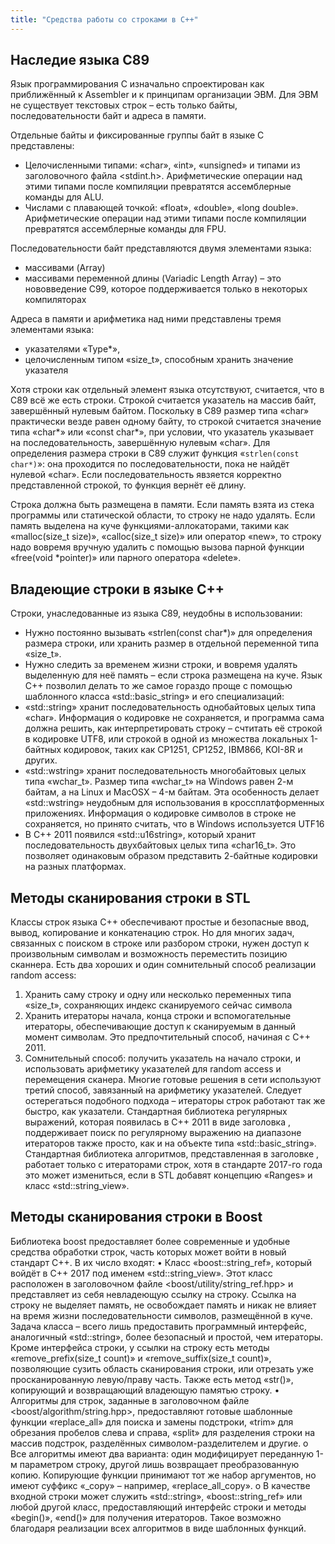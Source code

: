 ```yaml
---
title: "Средства работы со строками в C++"
---
```


## Наследие языка C89

Язык программирования C изначально спроектирован как приближённый к Assembler и к принципам организации ЭВМ. Для ЭВМ не существует текстовых строк – есть только байты, последовательности байт и адреса в памяти.

Отдельные байты и фиксированные группы байт в языке C представлены:

- Целочисленными типами: «char», «int», «unsigned» и типами из заголовочного файла <stdint.h>. Арифметические операции над этими типами после компиляции превратятся ассемблерные команды для ALU.
- Числами с плавающей точкой: «float», «double», «long double». Арифметические операции над этими типами после компиляции превратятся ассемблерные команды для FPU.

Последовательности байт представляются двумя элементами языка:

- массивами (Array)
- массивами переменной длины (Variadic Length Array) – это нововведение C99, которое поддерживается только в некоторых компиляторах

Адреса в памяти и арифметика над ними представлены тремя элементами языка:

- указателями «Type*»,
- целочисленным типом «size_t», способным хранить значение указателя

Хотя строки как отдельный элемент языка отсутствуют, считается, что в C89 всё же есть строки. Строкой считается указатель на массив байт, завершённый нулевым байтом. Поскольку в C89 размер типа «char» практически везде равен одному байту, то строкой считается значение типа «char*» или «const char*», при условии, что указатель указывает на последовательность, завершённую нулевым «char».
Для определения размера строки в C89 служит функция «`strlen(const char*)`»: она проходится по последовательности, пока не найдёт нулевой «char». Если последовательность явзяется корректно представленной строкой, то функция вернёт её длину.

Строка должна быть размещена в памяти. Если память взята из стека программы или статической области, то строку не надо удалять. Если память выделена на куче функциями-аллокаторами, такими как «malloc(size_t size)», «calloc(size_t size)» или оператор «new», то строку надо вовремя вручную удалить с помощью вызова парной функции «free(void *pointer)» или парного оператора «delete».


## Владеющие строки в языке C++
Строки, унаследованные из языка C89, неудобны в использовании:

- Нужно постоянно вызывать «strlen(const char*)» для определения размера строки, или хранить размер в отдельной переменной типа «size_t».
- Нужно следить за временем жизни строки, и вовремя удалять выделенную для неё память – если строка размещена на куче.
Язык C++ позволил делать то же самое гораздо проще с помощью шаблонного класса «std::basic_string<T>» и его специализаций:
- «std::string» хранит последовательность однобайтовых целых типа «char». Информация о кодировке не сохраняется, и программа сама должна решить, как интерпретировать строку – счтитать её строкой в кодировке UTF8, или строкой в одной из множества локальных 1-байтных кодировок, таких как CP1251, CP1252, IBM866, KOI-8R и других.
- «std::wstring» хранит последовательность многобайтовых целых типа «wchar_t». Размер типа «wchar_t» на Windows равен 2-м байтам, а на Linux и MacOSX – 4-м байтам. Эта особенность делает «std::wstring» неудобным для использования в кроссплатформенных приложениях. Информация о кодировке символов в строке не сохраняется, но принято считать, что в Windows используется UTF16
- В C++ 2011 появился «std::u16string», который хранит последовательность двухбайтовых целых типа «char16_t». Это позволяет одинаковым образом представить 2-байтные кодировки на разных платформах.

## Методы сканирования строки в STL
Классы строк языка C++ обеспечивают простые и безопасные ввод, вывод, копирование и конкатенацию строк. Но для многих задач, связанных с поиском в строке или разбором строки, нужен доступ к произвольным символам и возможность переместить позицию сканнера. Есть два хороших и один сомнительный способ реализации random access:
1.	Хранить саму строку и одну или несколько переменных типа «size_t», сохраняющих индекс сканируемого сейчас символа
2.	Хранить итераторы начала, конца строки и вспомогательные итераторы, обеспечивающие доступ к сканируемым в данный момент символам. Это предпочтительный способ, начиная с C++ 2011.
3.	Сомнительный способ: получить указатель на начало строки, и использовать арифметику указателей для random access и перемещения сканера.
Многие готовые решения в сети используют третий способ, завязанный на арифметику указателей. Следует остерегаться подобного подхода – итераторы строк работают так же быстро, как указатели.
Стандартная библиотека регулярных выражений, которая появилась в C++ 2011 в виде заголовка <regex>, поддерживает поиск по регулярному выражению на диапазоне итераторов также просто, как и на объекте типа «std::basic_string<T>».
Стандартная библиотека алгоритмов, представленная в заголовке <algorithm>,  работает только с итераторами строк, хотя в стандарте 2017-го года это может измениться, если в STL добавят концепцию «Ranges» и класс «std::string_view».

## Методы сканирования строки в Boost
Библиотека boost предоставляет более современные и удобные средства обработки строк, часть которых может войти в новый стандарт C++. В их  число входят:
•	Класс «boost::string_ref», который войдёт в C++ 2017 под именем «std::string_view». Этот класс расположен в заголовочном файле <boost/utility/string_ref.hpp> и представляет из себя невладеющую ссылку на строку. Ссылка на строку не выделяет память, не освобождает память и никак не влияет на время жизни последовательности символов, размещённой в куче. Задача класса – всего лишь предоставить программный интерфейс, аналогичный «std::string», более безопасный и простой, чем итераторы. Кроме интерфейса строки, у ссылки на строку есть методы «remove_prefix(size_t count)» и «remove_suffix(size_t count)», позволяющие сузить область сканирования строки, или отрезать уже просканированную левую/праву часть. Также есть метод «str()», копирующий и возвращающий владеющую памятью строку.
•	Алгоритмы для строк, заданные в заголовочном файле <boost/algorithm/string.hpp>, предоставляют готовые шаблонные функции «replace_all» для поиска и замены подстроки, «trim» для обрезания пробелов слева и справа, «split» для разделения строки на массив подстрок, разделённых символом-разделителем и другие.
o	Все алгоритмы имеют два варианта: один модифицирует переданную 1-м параметром строку, другой лишь возвращает преобразованную копию. Копирующие функции принимают тот же набор аргументов, но имеют суффикс «_copy» – например, «replace_all_copy».
o	В качестве входной строки может служить «std::string», «boost::string_ref» или любой другой класс, предоставляющий интерфейс строки и методы «begin()», «end()» для получения итераторов. Такое возможно благодаря реализации всех алгоритмов в виде шаблонных функций.
